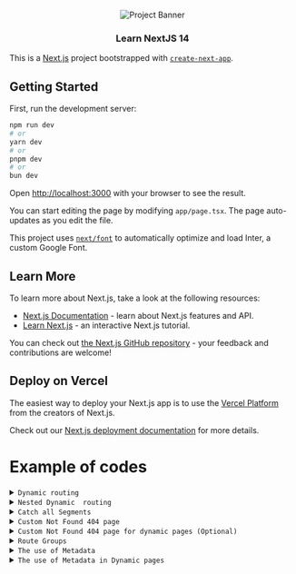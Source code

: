 <div align="center">
  <br />
      <img src="https://strapi.dhiwise.com/uploads/nextjs_14_Main_Image_075e7f4fdc.webp" style="borde-radius:24px" alt="Project Banner">
  <br />



  <h3 align="center">Learn NextJS 14</h3>
</div>


This is a [Next.js](https://nextjs.org/) project bootstrapped with [`create-next-app`](https://github.com/vercel/next.js/tree/canary/packages/create-next-app).


## Getting Started

First, run the development server:

```bash
npm run dev
# or
yarn dev
# or
pnpm dev
# or
bun dev
```

Open [http://localhost:3000](http://localhost:3000) with your browser to see the result.

You can start editing the page by modifying `app/page.tsx`. The page auto-updates as you edit the file.

This project uses [`next/font`](https://nextjs.org/docs/basic-features/font-optimization) to automatically optimize and load Inter, a custom Google Font.

## Learn More

To learn more about Next.js, take a look at the following resources:

- [Next.js Documentation](https://nextjs.org/docs) - learn about Next.js features and API.
- [Learn Next.js](https://nextjs.org/learn) - an interactive Next.js tutorial.

You can check out [the Next.js GitHub repository](https://github.com/vercel/next.js/) - your feedback and contributions are welcome!

## Deploy on Vercel

The easiest way to deploy your Next.js app is to use the [Vercel Platform](https://vercel.com/new?utm_medium=default-template&filter=next.js&utm_source=create-next-app&utm_campaign=create-next-app-readme) from the creators of Next.js.

Check out our [Next.js deployment documentation](https://nextjs.org/docs/deployment) for more details.

# Example of codes
<details>
<summary><code>Dynamic routing</code></summary>

# Dynamic  routing 

```bash
import React from 'react'

export default function Detail({ params }:{
    params:{
        id:string
    }
}) {
    return (
        <div>Product Details page {params.id}</div>
    )
}
```

</details>



<details>
<summary><code>Nested Dynamic  routing</code></summary>


# Dynamic Nested routing 

## Structure folders
```bash
app
|___products
|___|_______page.tsx
|___________[id]
|___________|___reviews
|_______________|______[reviewid]
|______________________|_________page.tsx


```
## Sample code 

```bash
import React from 'react'

export default function ReviewDetail({ params }: {
    params: {
        id: string;
        reviewid: string;
    }
}) {
    return (
        <h1>
            Review {params.reviewid} for product {params.id}
        </h1>
    )
}

```
</details>

<details>
<summary><code>Catch all Segments</code></summary>

    
# Catch all Segments

## Structure folders

```bash
app
|___docs
|___|____[[...slug]]
|________|__________page.tsx
```
## Sample code 

```bash

import React from 'react'

export default function Docs({
    params,
}: {
    params: {
        slug: string[]
    }
}) {
    if (params.slug?.length === 2) {
        return <div>Docs for feature {params.slug[0]} and consept of {params.slug[1]}</div>
    }
    else if (params.slug?.length === 1) {
        return <>Docs for feature {params.slug[0]}</>
    }
    return (
        <div>Docs</div>
    )
}


```
</details>

<details>
<summary><code>Custom Not Found 404 page</code></summary>

# Custom Not Found 404 page

## Structure folders

```bash
app
|___not-found.tsx
```
## Sample code 

```bash
import React from 'react'

export default function NotFound() {
  return (
    <div>NotFound 404 </div>
  )
}
```
</details>





<details>
<summary><code>Custom Not Found 404 page for dynamic pages (Optional)</code></summary>

# Custom Not Found 404 page for dynamic pages 

## Structure folders

```bash
app
|___products
|___|_______page.tsx
|___________[id]
|___________|___reviews
|_______________|______[reviewid]
|______________________|_________page.tsx
|______________________|_________not-found.tsx
```
## Sample code 

<summary><code>not-found.tsx</code></summary>



```bash
import React from 'react'

export default function NotFound() {
  return (
    <div>NotFound review</div>
  )
}

```
<summary><code>page.tsx</code></summary>



```bash
import { notFound } from 'next/navigation';
import React from 'react'

export default function ReviewDetail({ params }: {
    params: {
        id: string;
        reviewid: string;
    }
}) {
    if (parseInt(params.reviewid)>1000) {
        notFound();
    }
    return (
        <h1>
            Review {params.reviewid} for product {params.id}
        </h1>
    )
}


```

</details>



<details>
  
<summary><code>Route Groups</code></summary>

# Route Groups

## Structure folders

```bash
app
|___(auth)
|___|_____login
|______________page.tsx
|___|_____register
|______________page.tsx
```
## The result

```bash
http://localhost:3000/login
```
</details>


<details>
<summary><code>The use of Metadata</code></summary>

# Metadata in website pages

## Structure folders

```bash
app
|___products
|___________page.tsx
```
## Sample code 

```bash
export const metadata = {
  title: 'Product Page of NextJS',
  description: 'Generated by create next app',
}

export default function Products() {
  return (
    <div>Products</div>
  )
}

```
</details>

<details>
<summary><code>The use of Metadata in Dynamic pages</code></summary>

# Metadata in dynamic routes

## Structure folders

```bash
app
|___products
|___________[id]
|_______________page.tsx
```
## Sample code 

```bash
import { Metadata } from "next"
type Props = {
    params: {
        id: string
    }
}
export const generateMetadata = async ({params}:Props): Promise<Metadata>=>{
    const title =await new Promise(resolve=>{
        setTimeout(()=>{
            resolve(`iphone ${params.id}`)
        },100)
    })
    return {
        title: `Product: ${title} `
    }
}

export default function Detail({ params }: Props) {
    return (
        <div>Product Details page {params.id}</div>
    )
}
```
</details>


